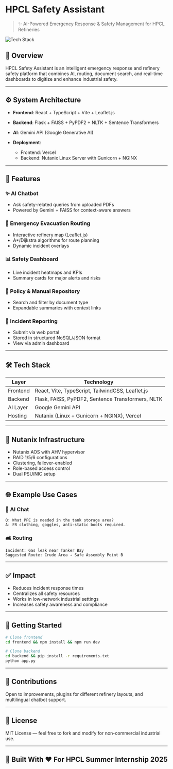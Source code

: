 # HPCL Safety Assistant

> ✨ AI-Powered Emergency Response & Safety Management for HPCL Refineries

![Tech Stack](https://img.shields.io/badge/TechStack-React%20%7C%20Flask%20%7C%20FAISS%20%7C%20Gemini-blue?style=for-the-badge)

## 🌟 Overview

HPCL Safety Assistant is an intelligent emergency response and refinery safety platform that combines AI, routing, document search, and real-time dashboards to digitize and enhance industrial safety.

---

## ⚙️ System Architecture

* **Frontend**: React + TypeScript + Vite + Leaflet.js
* **Backend**: Flask + FAISS + PyPDF2 + NLTK + Sentence Transformers
* **AI**: Gemini API (Google Generative AI)
* **Deployment**:

  * Frontend: Vercel
  * Backend: Nutanix Linux Server with Gunicorn + NGINX

---

## 🧠 Features

### ✨ AI Chatbot

* Ask safety-related queries from uploaded PDFs
* Powered by Gemini + FAISS for context-aware answers

### 📍 Emergency Evacuation Routing

* Interactive refinery map (Leaflet.js)
* A\*/Dijkstra algorithms for route planning
* Dynamic incident overlays

### 📊 Safety Dashboard

* Live incident heatmaps and KPIs
* Summary cards for major alerts and risks

### 📄 Policy & Manual Repository

* Search and filter by document type
* Expandable summaries with context links

### 📍 Incident Reporting

* Submit via web portal
* Stored in structured NoSQL/JSON format
* View via admin dashboard

---

## 🛠️ Tech Stack

| Layer    | Technology                                        |
| -------- | ------------------------------------------------- |
| Frontend | React, Vite, TypeScript, TailwindCSS, Leaflet.js  |
| Backend  | Flask, FAISS, PyPDF2, Sentence Transformers, NLTK |
| AI Layer | Google Gemini API                                 |
| Hosting  | Nutanix (Linux + Gunicorn + NGINX), Vercel        |

---

## 🧰 Nutanix Infrastructure

* Nutanix AOS with AHV hypervisor
* RAID 1/5/6 configurations
* Clustering, failover-enabled
* Role-based access control
* Dual PSU/NIC setup

---

## 🌐 Example Use Cases

### 🔎 AI Chat

```
Q: What PPE is needed in the tank storage area?
A: FR clothing, goggles, anti-static boots required.
```

### 🛋 Routing

```
Incident: Gas leak near Tanker Bay
Suggested Route: Crude Area → Safe Assembly Point B
```

---

## ✅ Impact

* Reduces incident response times
* Centralizes all safety resources
* Works in low-network industrial settings
* Increases safety awareness and compliance

---

## 🚀 Getting Started

```bash
# Clone frontend
cd frontend && npm install && npm run dev

# Clone backend
cd backend && pip install -r requirements.txt
python app.py
```

---

## 💬 Contributions

Open to improvements, plugins for different refinery layouts, and multilingual chatbot support.

---

## 📍 License

MIT License — feel free to fork and modify for non-commercial industrial use.

---

## 🎉 Built With ❤️ For HPCL Summer Internship 2025
